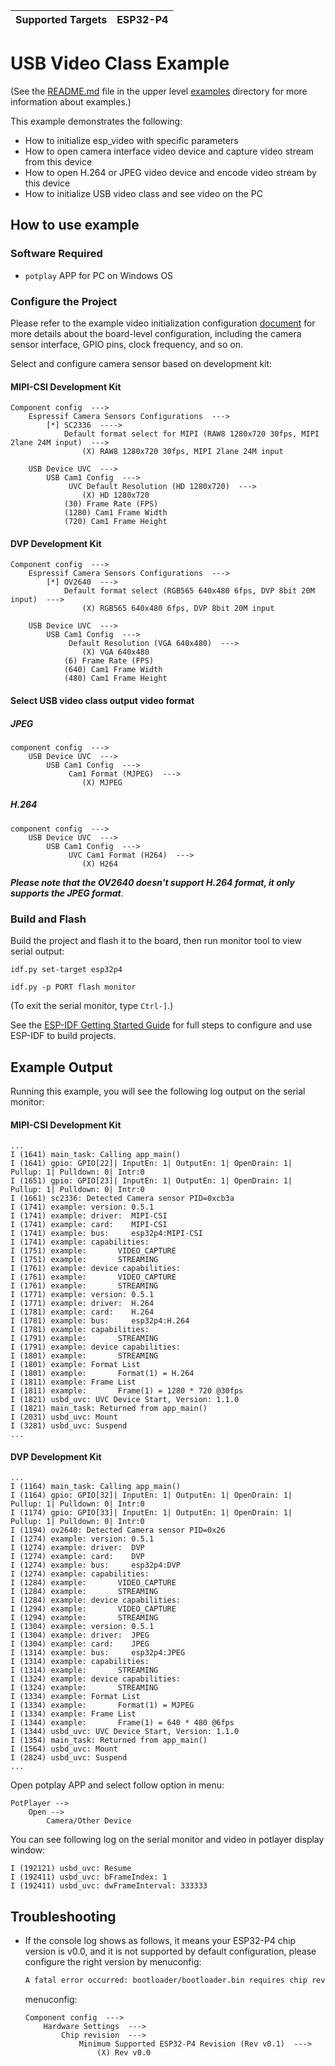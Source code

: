 | Supported Targets | ESP32-P4 |
| ----------------- | -------- |

# USB Video Class Example

(See the [README.md](../README.md) file in the upper level [examples](../) directory for more information about examples.)

This example demonstrates the following:

- How to initialize esp_video with specific parameters
- How to open camera interface video device and capture video stream from this device
- How to open H.264 or JPEG video device and encode video stream by this device
- How to initialize USB video class and see video on the PC

## How to use example

### Software Required

* `potplay` APP for PC on Windows OS

### Configure the Project

Please refer to the example video initialization configuration [document](../common_components/example_video_common/README.md) for more details about the board-level configuration, including the camera sensor interface, GPIO pins, clock frequency, and so on.

Select and configure camera sensor based on development kit:

#### MIPI-CSI Development Kit

```
Component config  --->
    Espressif Camera Sensors Configurations  --->
        [*] SC2336  ---->
            Default format select for MIPI (RAW8 1280x720 30fps, MIPI 2lane 24M input)  --->
                (X) RAW8 1280x720 30fps, MIPI 2lane 24M input

    USB Device UVC  --->
        USB Cam1 Config  --->
             UVC Default Resolution (HD 1280x720)  --->
                (X) HD 1280x720
            (30) Frame Rate (FPS)
            (1280) Cam1 Frame Width
            (720) Cam1 Frame Height
```

#### DVP Development Kit

```
Component config  --->
    Espressif Camera Sensors Configurations  --->
        [*] OV2640  --->
            Default format select (RGB565 640x480 6fps, DVP 8bit 20M input)  --->
                (X) RGB565 640x480 6fps, DVP 8bit 20M input

    USB Device UVC  --->
        USB Cam1 Config  --->
             Default Resolution (VGA 640x480)  --->
                (X) VGA 640x480
            (6) Frame Rate (FPS)
            (640) Cam1 Frame Width
            (480) Cam1 Frame Height
```

####  Select USB video class output video format

##### JPEG

```
component config  --->
    USB Device UVC  --->
        USB Cam1 Config  --->
             Cam1 Format (MJPEG)  --->
                (X) MJPEG
```

##### H.264

```
component config  --->
    USB Device UVC  --->
        USB Cam1 Config  --->
             UVC Cam1 Format (H264)  --->
                (X) H264
```

***Please note that the OV2640 doesn't support H.264 format, it only supports the JPEG format***.

### Build and Flash
Build the project and flash it to the board, then run monitor tool to view serial output:

```
idf.py set-target esp32p4

idf.py -p PORT flash monitor
```

(To exit the serial monitor, type ``Ctrl-]``.)

See the [ESP-IDF Getting Started Guide](https://docs.espressif.com/projects/esp-idf/en/latest/esp32p4/get-started/index.html) for full steps to configure and use ESP-IDF to build projects.

## Example Output

Running this example, you will see the following log output on the serial monitor:

#### MIPI-CSI Development Kit

```
...
I (1641) main_task: Calling app_main()
I (1641) gpio: GPIO[22]| InputEn: 1| OutputEn: 1| OpenDrain: 1| Pullup: 1| Pulldown: 0| Intr:0 
I (1651) gpio: GPIO[23]| InputEn: 1| OutputEn: 1| OpenDrain: 1| Pullup: 1| Pulldown: 0| Intr:0 
I (1661) sc2336: Detected Camera sensor PID=0xcb3a
I (1741) example: version: 0.5.1
I (1741) example: driver:  MIPI-CSI
I (1741) example: card:    MIPI-CSI
I (1741) example: bus:     esp32p4:MIPI-CSI
I (1741) example: capabilities:
I (1751) example:       VIDEO_CAPTURE
I (1751) example:       STREAMING
I (1761) example: device capabilities:
I (1761) example:       VIDEO_CAPTURE
I (1761) example:       STREAMING
I (1771) example: version: 0.5.1
I (1771) example: driver:  H.264
I (1781) example: card:    H.264
I (1781) example: bus:     esp32p4:H.264
I (1781) example: capabilities:
I (1791) example:       STREAMING
I (1791) example: device capabilities:
I (1801) example:       STREAMING
I (1801) example: Format List
I (1801) example:       Format(1) = H.264
I (1811) example: Frame List
I (1811) example:       Frame(1) = 1280 * 720 @30fps
I (1821) usbd_uvc: UVC Device Start, Version: 1.1.0
I (1821) main_task: Returned from app_main()
I (2031) usbd_uvc: Mount
I (3281) usbd_uvc: Suspend
...
```

#### DVP Development Kit

```
...
I (1164) main_task: Calling app_main()
I (1164) gpio: GPIO[32]| InputEn: 1| OutputEn: 1| OpenDrain: 1| Pullup: 1| Pulldown: 0| Intr:0 
I (1174) gpio: GPIO[33]| InputEn: 1| OutputEn: 1| OpenDrain: 1| Pullup: 1| Pulldown: 0| Intr:0 
I (1194) ov2640: Detected Camera sensor PID=0x26
I (1274) example: version: 0.5.1
I (1274) example: driver:  DVP
I (1274) example: card:    DVP
I (1274) example: bus:     esp32p4:DVP
I (1274) example: capabilities:
I (1284) example:       VIDEO_CAPTURE
I (1284) example:       STREAMING
I (1284) example: device capabilities:
I (1294) example:       VIDEO_CAPTURE
I (1294) example:       STREAMING
I (1304) example: version: 0.5.1
I (1304) example: driver:  JPEG
I (1304) example: card:    JPEG
I (1314) example: bus:     esp32p4:JPEG
I (1314) example: capabilities:
I (1314) example:       STREAMING
I (1324) example: device capabilities:
I (1324) example:       STREAMING
I (1334) example: Format List
I (1334) example:       Format(1) = MJPEG
I (1334) example: Frame List
I (1344) example:       Frame(1) = 640 * 480 @6fps
I (1344) usbd_uvc: UVC Device Start, Version: 1.1.0
I (1354) main_task: Returned from app_main()
I (1564) usbd_uvc: Mount
I (2824) usbd_uvc: Suspend
...
```

Open potplay APP and select follow option in menu:

```
PotPlayer -->
    Open -->
        Camera/Other Device
```

You can see following log on the serial monitor and video in potlayer display window:

```
I (192121) usbd_uvc: Resume
I (192411) usbd_uvc: bFrameIndex: 1
I (192411) usbd_uvc: dwFrameInterval: 333333
```

## Troubleshooting

* If the console log shows as follows, it means your ESP32-P4 chip version is v0.0, and it is not supported by default configuration, please configure the right version by menuconfig:

    ```txt
    A fatal error occurred: bootloader/bootloader.bin requires chip revision in range [v0.1 - v0.99] (this chip is revision v0.0). Use --force to flash anyway
    ```

    menuconfig:
    ```
    Component config  --->
        Hardware Settings  --->
            Chip revision  --->
                Minimum Supported ESP32-P4 Revision (Rev v0.1)  --->
                    (X) Rev v0.0
    ```
